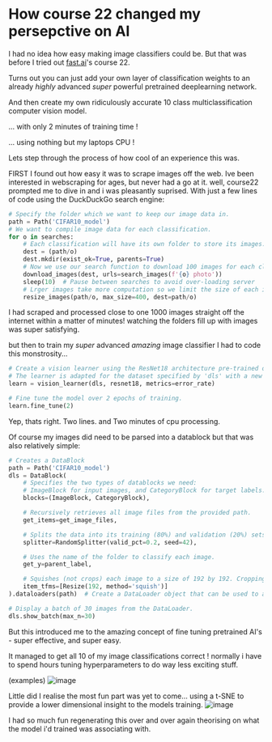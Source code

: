 # How course 22 changed my persepctive on AI

I had no idea how easy making image classifiers could be.
But that was before I tried out [fast.ai](https://www.fast.ai/)'s course 22.

Turns out you can just add your own layer of classification weights to an already *highly* advanced *super* powerful pretrained deeplearning network.

And then create my own ridiculously accurate 10 class multiclassification computer vision model.

... with only 2 minutes of training time !

... using nothing but my laptops CPU !

Lets step through the process of how cool of an experience this was.

FIRST I found out how easy it was to scrape images off the web. Ive been interested in webscraping for ages, but never had a go at it. well, course22 prompted me to dive in and i was pleasantly suprised. With just a few lines of code using the DuckDuckGo search engine:

```python
# Specify the folder which we want to keep our image data in.
path = Path('CIFAR10_model')
# We want to compile image data for each classification.
for o in searches:
    # Each classification will have its own folder to store its images.
    dest = (path/o)
    dest.mkdir(exist_ok=True, parents=True)
    # Now we use our search function to download 100 images for each classification.
    download_images(dest, urls=search_images(f'{o} photo'))
    sleep(10)  # Pause between searches to avoid over-loading server
    # Lrger images take more computation so we limit the size of each image downloaded.
    resize_images(path/o, max_size=400, dest=path/o)
```

I had scraped and processed close to one 1000 images straight off the internet within a matter of minutes! watching the folders fill up with images was super satisfying.

but then to train my *super* advanced *amazing* image classifier I had to code this monstrosity...

```python
# Create a vision learner using the ResNet18 architecture pre-trained on ImageNet.
# The learner is adapted for the dataset specified by 'dls' with a new head to classify the dataset's categories.
learn = vision_learner(dls, resnet18, metrics=error_rate)

# Fine tune the model over 2 epochs of training.
learn.fine_tune(2)
```
Yep, thats right. Two lines. and Two minutes of cpu processing.

Of course my images did need to be parsed into a datablock but that was also relatively simple:

```python
# Creates a DataBlock
path = Path('CIFAR10_model')
dls = DataBlock(
    # Specifies the two types of datablocks we need:
    # ImageBlock for input images, and CategoryBlock for target labels.
    blocks=(ImageBlock, CategoryBlock), 

    # Recursively retrieves all image files from the provided path.
    get_items=get_image_files, 

    # Splits the data into its training (80%) and validation (20%) sets using a reproducable 'seed' number.
    splitter=RandomSplitter(valid_pct=0.2, seed=42),

    # Uses the name of the folder to classify each image.
    get_y=parent_label,

    # Squishes (not crops) each image to a size of 192 by 192. Cropping may cut out important features.
    item_tfms=[Resize(192, method='squish')]
).dataloaders(path)  # Create a DataLoader object that can be used to access the data.

# Display a batch of 30 images from the DataLoader.
dls.show_batch(max_n=30)
```

But this introduced me to the amazing concept of fine tuning pretrained AI's - super effective, and super easy.

It managed to get all 10 of my image classifications correct ! normally i have to spend hours tuning hyperparameters to do way less exciting stuff.

(examples)
![image](https://github.com/wallindeniall/wallindeniall.github.io/assets/79976872/ef3ed253-38cf-4a86-9ab2-031ab027c779)


Little did I realise the most fun part was yet to come... using a t-SNE to provide a lower dimensional insight to the models training.
![image](https://github.com/wallindeniall/wallindeniall.github.io/assets/79976872/e9b3693d-3a6e-4d03-8044-5b84a6b9a32e)

I had so much fun regenerating this over and over again theorising on what the model i'd trained was associating with.




